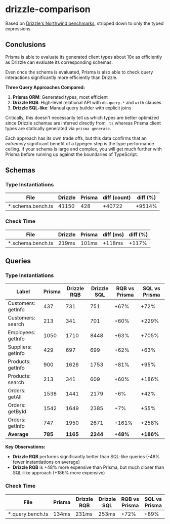 # drizzle-comparison

Based on [Drizzle's Northwind benchmarks](https://github.com/drizzle-team/drizzle-northwind-benchmarks-pg), stripped down to only the typed expressions.

## Conclusions

Prisma is able to evaluate its generated client types about 10x as efficiently as Drizzle can evaluate its corresponding schemas.

Even once the schema is evaluated, Prisma is also able to check query interactions significantly more efficiently than Drizzle.

**Three Query Approaches Compared:**
1. **Prisma ORM**: Generated types, most efficient
2. **Drizzle RQB**: High-level relational API with `db.query.*` and `with` clauses
3. **Drizzle SQL-like**: Manual query builder with explicit joins

Critically, this doesn't necessarily tell us which types are better optimized since Drizzle schemas are inferred directly from `.ts` whereas Prisma client types are statically generated via `prisma generate`.

Each approach has its own trade offs, but this data confirms that an _extremely_ significant benefit of a typegen step is the type performance ceiling. If your schema is large and complex, you will get much further with Prisma before running up against the boundaries of TypeScript.

## Schemas

### Type Instantiations

| File               | Drizzle | Prisma | diff (count) | diff (%) |
| ------------------ | ------- | ------ | ------------ | -------- |
| \*.schema.bench.ts | 41150   | 428    | +40722       | +9514%   |

### Check Time

| File               | Drizzle | Prisma | diff (ms) | diff (%) |
| ------------------ | ------- | ------ | --------- | -------- |
| \*.schema.bench.ts | 219ms   | 101ms  | +118ms    | +117%    |

## Queries

### Type Instantiations

| Label              | Prisma | Drizzle RQB | Drizzle SQL | RQB vs Prisma | SQL vs Prisma |
| ------------------ | ------ | ----------- | ----------- | ------------- | ------------- |
| Customers: getInfo | 437    | 731         | 751         | +67%          | +72%          |
| Customers: search  | 213    | 341         | 701         | +60%          | +229%         |
| Employees: getInfo | 1050   | 1710        | 8448        | +63%          | +705%         |
| Suppliers: getInfo | 429    | 697         | 699         | +62%          | +63%          |
| Products: getInfo  | 900    | 1626        | 1753        | +81%          | +95%          |
| Products: search   | 213    | 341         | 609         | +60%          | +186%         |
| Orders: getAll     | 1538   | 1441        | 2179        | -6%           | +42%          |
| Orders: getById    | 1542   | 1649        | 2385        | +7%           | +55%          |
| Orders: getInfo    | 747    | 1950        | 2671        | +161%         | +258%         |
| **Average**        | **785** | **1165**    | **2244**    | **+48%**      | **+186%**     |

**Key Observations:**
- **Drizzle RQB** performs significantly better than SQL-like queries (-48% fewer instantiations on average)
- **Drizzle RQB** is +48% more expensive than Prisma, but much closer than SQL-like approach (+186% more expensive)

### Check Time

| File              | Prisma | Drizzle RQB | Drizzle SQL | RQB vs Prisma | SQL vs Prisma |
| ----------------- | ------ | ----------- | ----------- | ------------- | ------------- |
| \*.query.bench.ts | 134ms  | 231ms       | 253ms       | +72%          | +89%          |
